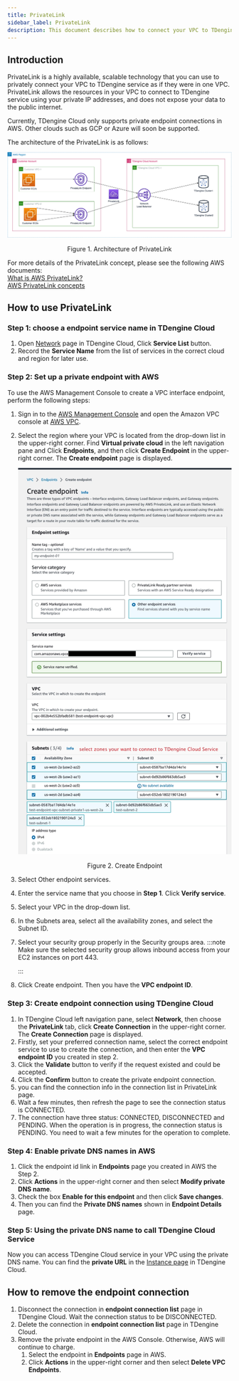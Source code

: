 ```yaml
---
title: PrivateLink
sidebar_label: PrivateLink
description: This document describes how to connect your VPC to TDengine service with PrivateLink as if they were in one VPC
---
```


## Introduction
PrivateLink is a highly available, scalable technology that you can use to privately connect your VPC to TDengine service as if they were in one VPC. PrivateLink allows the resources in your VPC to connect to TDengine service using your private IP addresses, and does not expose your data to the public internet.

Currently, TDengine Cloud only supports private endpoint connections in AWS. Other clouds such as GCP or Azure will soon be supported.

The architecture of the PrivateLink is as follows:

![TDengine Cloud Architecture of PrivateLink](./privatelink-arch.webp)
<center><figcaption>Figure 1. Architecture of PrivateLink</figcaption></center>

For more details of the PrivateLink concept, please see the following AWS documents:  
[What is AWS PrivateLink?](https://docs.aws.amazon.com/vpc/latest/privatelink/what-is-privatelink.html)  
[AWS PrivateLink concepts](https://docs.aws.amazon.com/vpc/latest/privatelink/concepts.html)  

## How to use PrivateLink
### Step 1: choose a endpoint service name in TDengine Cloud
1. Open [Network](https://console.cloud.tdengine.com/instances) page in TDengine Cloud, Click **Service List** button.
2. Record the **Service Name** from the list of services in the correct cloud and region for later use.

### Step 2: Set up a private endpoint with AWS

To use the AWS Management Console to create a VPC interface endpoint, perform the following steps:

1. Sign in to the [AWS Management Console](https://aws.amazon.com/console/) and open the Amazon VPC console at [AWS VPC](https://console.aws.amazon.com/vpc/).
2. Select the region where your VPC is located from the drop-down list in the upper-right corner. Find **Virtual private cloud** in the left navigation pane and Click **Endpoints**, and then click **Create Endpoint** in the upper-right corner. The **Create endpoint** page is displayed.

   ![TDengine Cloud Create endpoint 1](./create-endpoint-1.webp)
   <center><figcaption>Figure 2. Create Endpoint</figcaption></center>
3. Select Other endpoint services.
4. Enter the service name that you choose in **Step 1**. Click **Verify service**.
5. Select your VPC in the drop-down list. 
6. In the Subnets area, select all the availability zones, and select the Subnet ID.
7. Select your security group properly in the Security groups area.
   :::note
   Make sure the selected security group allows inbound access from your EC2 instances on port 443.

   :::
8. Click Create endpoint. Then you have the **VPC endpoint ID**.

### Step 3: Create endpoint connection using TDengine Cloud
1. In TDengine Cloud left navigation pane, select **Network**, then choose the **PrivateLink** tab, click **Create Connection** in the upper-right corner. The **Create Connection** page is displayed.
2. Firstly, set your preferred connection name, select the correct endpoint service to use to create the connection, and then enter the **VPC endpoint ID** you created in step 2.
3. Click the **Validate** button to verify if the request existed and could be accepted. 
4. Click the **Confirm** button to create the private endpoint connection.
5. you can find the connection info in the connection list in PrivateLink page.
6. Wait a few minutes, then refresh the page to see the connection status is CONNECTED.
7. The connection have three status: CONNECTED, DISCONNECTED and PENDING. When the operation is in progress, the connection status is PENDING. You need to wait a few minutes for the operation to complete.

### Step 4: Enable private DNS names in AWS
1. Click the endpoint id link in **Endpoints** page you created in AWS the Step 2.
2. Click **Actions**  in the upper-right corner and then select **Modify private DNS name**.
3. Check the box **Enable for this endpoint** and then click **Save changes**.
4. Then you can find the **Private DNS names** shown in **Endpoint Details** page.

### Step 5: Using the private DNS name to call TDengine Cloud Service
Now you can access TDengine Cloud service in your VPC using the private DNS name. You can find the **private URL** in the [Instance page](https://console.cloud.tdengine.com/instances) in TDengine Cloud.

## How to remove the endpoint connection
1. Disconnect the connection in **endpoint connection list** page in TDengine Cloud. Wait the connection status to be DISCONNECTED.
2. Delete the connection in  **endpoint connection list** page in TDengine Cloud. 
3. Remove the private endpoint in the AWS Console. Otherwise, AWS will continue to charge.
   1. Select the endpoint in **Endpoints** page in AWS.  
   2. Click **Actions**  in the upper-right corner and then select **Delete VPC Endpoints**.
